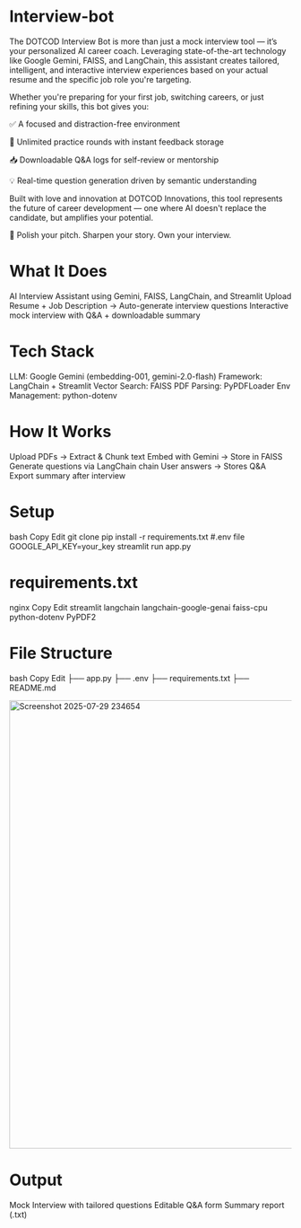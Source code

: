 # Interview-bot

The DOTCOD Interview Bot is more than just a mock interview tool — it’s your personalized AI career coach. Leveraging state-of-the-art technology like Google Gemini, FAISS, and LangChain, this assistant creates tailored, intelligent, and interactive interview experiences based on your actual resume and the specific job role you're targeting.

Whether you're preparing for your first job, switching careers, or just refining your skills, this bot gives you:

✅ A focused and distraction-free environment

🔁 Unlimited practice rounds with instant feedback storage

📥 Downloadable Q&A logs for self-review or mentorship

💡 Real-time question generation driven by semantic understanding

Built with love and innovation at DOTCOD Innovations, this tool represents the future of career development — one where AI doesn't replace the candidate, but amplifies your potential.

🚀 Polish your pitch. Sharpen your story. Own your interview.


# What It Does

AI Interview Assistant using Gemini, FAISS, LangChain, and Streamlit
Upload Resume + Job Description → Auto-generate interview questions
Interactive mock interview with Q&A + downloadable summary


# Tech Stack

LLM: Google Gemini (embedding-001, gemini-2.0-flash)
Framework: LangChain + Streamlit
Vector Search: FAISS
PDF Parsing: PyPDFLoader
Env Management: python-dotenv


# How It Works

Upload PDFs → Extract & Chunk text
Embed with Gemini → Store in FAISS
Generate questions via LangChain chain
User answers → Stores Q&A
Export summary after interview


# Setup

bash
Copy
Edit
git clone <repo>
pip install -r requirements.txt
#.env file
GOOGLE_API_KEY=your_key
streamlit run app.py


# requirements.txt

nginx
Copy
Edit
streamlit
langchain
langchain-google-genai
faiss-cpu
python-dotenv
PyPDF2


# File Structure

bash
Copy
Edit
├── app.py
├── .env
├── requirements.txt
├── README.md

<img width="1883" height="799" alt="Screenshot 2025-07-29 234654" src="https://github.com/user-attachments/assets/bb31548c-3fbe-4bfe-bbfa-bd2a3ae6164c" />





# Output
Mock Interview with tailored questions
Editable Q&A form
Summary report (.txt)

